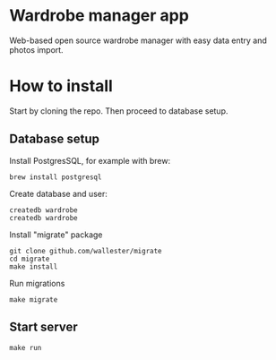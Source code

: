 # Wardrobe manager app
Web-based open source wardrobe manager with easy data entry and photos import.

# How to install

Start by cloning the repo. Then proceed to database setup.

## Database setup

Install PostgresSQL, for example with brew:

	brew install postgresql

Create database and user:

	createdb wardrobe
	createdb wardrobe

Install "migrate" package

	git clone github.com/wallester/migrate
	cd migrate
	make install

Run migrations

	make migrate

## Start server

	make run
